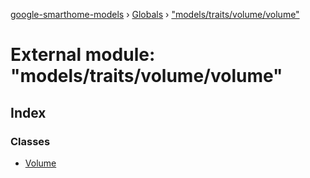 [google-smarthome-models](../README.md) › [Globals](../globals.md) › ["models/traits/volume/volume"](_models_traits_volume_volume_.md)

# External module: "models/traits/volume/volume"

## Index

### Classes

* [Volume](../classes/_models_traits_volume_volume_.volume.md)

